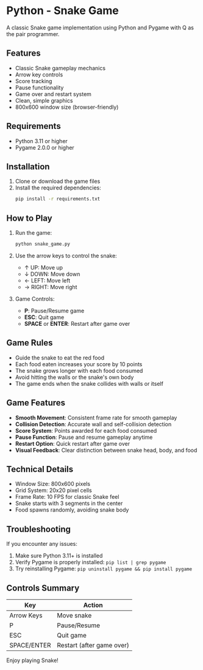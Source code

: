 # Python - Snake Game

A classic Snake game implementation using Python and Pygame with Q as the pair programmer.

## Features

- Classic Snake gameplay mechanics
- Arrow key controls
- Score tracking
- Pause functionality
- Game over and restart system
- Clean, simple graphics
- 800x600 window size (browser-friendly)

## Requirements

- Python 3.11 or higher
- Pygame 2.0.0 or higher

## Installation

1. Clone or download the game files
2. Install the required dependencies:
   ```bash
   pip install -r requirements.txt
   ```

## How to Play

1. Run the game:
   ```bash
   python snake_game.py
   ```

2. Use the arrow keys to control the snake:
   - ↑ UP: Move up
   - ↓ DOWN: Move down
   - ← LEFT: Move left
   - → RIGHT: Move right

3. Game Controls:
   - **P**: Pause/Resume game
   - **ESC**: Quit game
   - **SPACE** or **ENTER**: Restart after game over

## Game Rules

- Guide the snake to eat the red food
- Each food eaten increases your score by 10 points
- The snake grows longer with each food consumed
- Avoid hitting the walls or the snake's own body
- The game ends when the snake collides with walls or itself

## Game Features

- **Smooth Movement**: Consistent frame rate for smooth gameplay
- **Collision Detection**: Accurate wall and self-collision detection
- **Score System**: Points awarded for each food consumed
- **Pause Function**: Pause and resume gameplay anytime
- **Restart Option**: Quick restart after game over
- **Visual Feedback**: Clear distinction between snake head, body, and food

## Technical Details

- Window Size: 800x600 pixels
- Grid System: 20x20 pixel cells
- Frame Rate: 10 FPS for classic Snake feel
- Snake starts with 3 segments in the center
- Food spawns randomly, avoiding snake body

## Troubleshooting

If you encounter any issues:

1. Make sure Python 3.11+ is installed
2. Verify Pygame is properly installed: `pip list | grep pygame`
3. Try reinstalling Pygame: `pip uninstall pygame && pip install pygame`

## Controls Summary

| Key | Action |
|-----|--------|
| Arrow Keys | Move snake |
| P | Pause/Resume |
| ESC | Quit game |
| SPACE/ENTER | Restart (after game over) |

Enjoy playing Snake!
